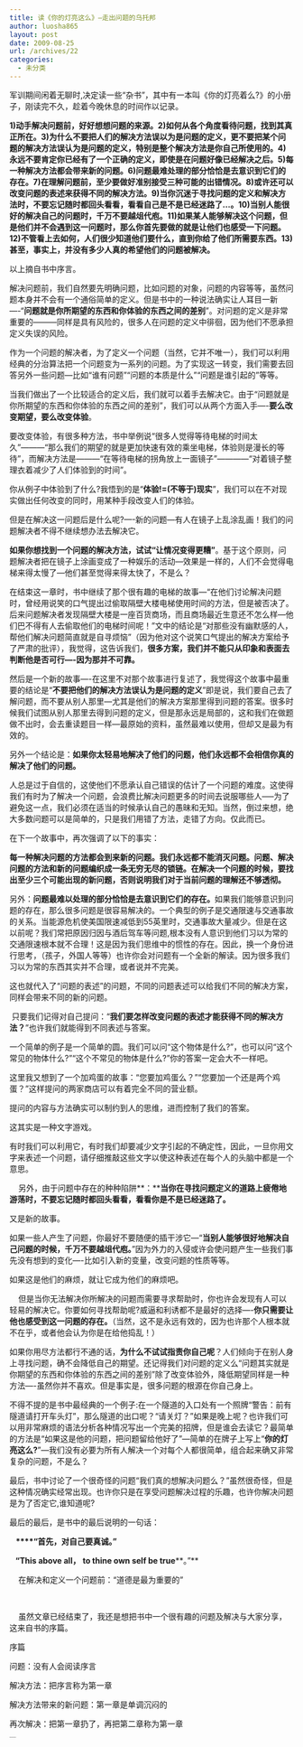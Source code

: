 ```yaml
---
title: 读《你的灯亮这么》—走出问题的乌托邦
author: luosha865
layout: post
date: 2009-08-25
url: /archives/22
categories:
  - 未分类
---
```

<p align="left">
  军训期间闲着无聊时,决定读一些&ldquo;杂书&rdquo;，其中有一本叫《你的灯亮着么?》的小册子，刚读完不久，趁着今晚休息的时间作以记录。
</p>

<p align="left">
  <strong>1)</strong><strong>动手解决问题前，好好想想问题的来源。2)如何从各个角度看待问题，找到其真正所在。3)为什么不要把人们的解决方法误以为是问题的定义，更不要把某个问题的解决方法误认为是问题的定义，特别是整个解决方法是你自己所使用的。4)永远不要肯定你已经有了一个正确的定义，即使是在问题好像已经解决之后。5)每一种解决方法都会带来新的问题。6)问题最难处理的部分恰恰是去意识到它们的存在。7)在理解问题前，至少要做好准别接受三种可能的出错情况。8)或许还可以改变问题的表述来获得不同的解决方法。9)当你沉迷于寻找问题的定义和解决方法时，不要忘记随时都回头看看，看看自己是不是已经迷路了&hellip;。10)当别人能很好的解决自己的问题时，千万不要越俎代庖。11)如果某人能够解决这个问题，但是他们并不会遇到这一问题时，那么你首先要做的就是让他们也感受一下问题。12)不管看上去如何，人们很少知道他们要什么，直到你给了他们所需要东西。13)甚至，事实上，并没有多少人真的希望他们的问题被解决。</strong>
</p>

<p align="left">
  以上摘自书中序言。
</p>

<p align="left">
  解决问题前，我们自然要先明确问题，比如问题的对象，问题的内容等等，虽然问题本身并不会有一个通俗简单的定义。但是书中的一种说法确实让人耳目一新&#8212;-&ldquo;<strong>问题就是你所期望的东西和你体验的东西之间的差别</strong>&rdquo;。对问题的定义是非常重要的―――同样是具有风险的，很多人在问题的定义中徘徊，因为他们不愿承担定义失误的风险。
</p>

<p align="left">
  作为一个问题的解决者，为了定义一个问题（当然，它并不唯一），我们可以利用经典的分治算法把一个问题变为一系列的问题。为了实现这一转变，我们需要去回答另外一些问题&#8212;比如&ldquo;谁有问题&rdquo;&ldquo;问题的本质是什么&rdquo;&ldquo;问题是谁引起的&rdquo;等等。
</p>

<p align="left">
  当我们做出了一个比较适合的定义后，我们就可以着手去解决它。由于&ldquo;问题就是你所期望的东西和你体验的东西之间的差别&rdquo;，我们可以从两个方面入手&#8212;-<strong>要么改变期望，要么改变体验</strong>。
</p>

<p align="left">
  要改变体验，有很多种方法，书中举例说&ldquo;很多人觉得等待电梯的时间太久&rdquo;―――&ldquo;那么我们的期望的就是更加快速有效的乘坐电梯，体验则是漫长的等待&rdquo;，而解决方法是―――&ldquo;在等待电梯的拐角放上一面镜子&rdquo;――――&ldquo;对着镜子整理衣着减少了人们体验到的时间&rdquo;。
</p>

<p align="left">
  你从例子中体验到了什么?我悟到的是&ldquo;<strong>体验!=(不等于)现实</strong>&rdquo;，我们可以在不对现实做出任何改变的同时，用某种手段改变人们的体验。
</p>

<p align="left">
  但是在解决这一问题后是什么呢?&#8212;-新的问题&#8212;有人在镜子上乱涂乱画！我们的问题解决者不得不继续想办法去解决它。
</p>

<p align="left">
  <strong>如果你想找到一个问题的解决方法，试试&ldquo;让情况变得更糟&rdquo;</strong>。基于这个原则，问题解决者把在镜子上涂画变成了一种娱乐的活动&#8212;效果是一样的，人们不会觉得电梯来得太慢了&#8212;他们甚至觉得来得太快了，不是么？
</p>

<p align="left">
  在结束这一章时，书中继续了那个很有趣的电梯的故事&#8212;&ldquo;在他们讨论解决问题时，曾经用说笑的口气提出过偷取隔壁大楼电梯使用时间的方法，但是被否决了。后来问题解决者发现隔壁大楼是一座百货商场，而且商场最近生意还不怎么样&#8212;他们巴不得有人去偷取他们的电梯时间呢！&rdquo;文中的结论是&ldquo;对那些没有幽默感的人，帮他们解决问题简直就是自寻烦恼&rdquo;（因为他对这个说笑口气提出的解决方案给予了严肃的批评），我觉得，这告诉我们，<strong>很多方案，我们并不能只从印象和表面去判断他是否可行&#8212;-因为那并不可靠。</strong>
</p>

<p align="left">
  然后是一个新的故事&#8212;-在这里不对那个故事进行复述了，我觉得这个故事中最重要的结论是&ldquo;<strong>不要把他们的解决方法误认为是问题的定义</strong>&rdquo;即是说，我们要自己去了解问题，而不要从别人那里&#8212;尤其是他们的解决方案那里得到问题的答案。很多时候我们试图从别人那里去得到问题的定义，但是那永远是局部的，这和我们在做题做不出时，会去重读题目一样&#8212;最原始的资料，虽然最难以使用，但却又是最为有效的。
</p>

<p align="left">
  另外一个结论是：<strong>如果你太轻易地解决了他们的问题，他们永远都不会相信你真的解决了他们的问题。</strong>
</p>

<p align="left">
  人总是过于自信的，这使他们不愿承认自己错误的估计了一个问题的难度。这使得我们有时为了解决一个问题，会浪费比解决问题更多的时间去说服哪些人&#8212;&#8211;为了避免这一点，我们必须在适当的时候承认自己的愚昧和无知。当然，倒过来想，绝大多数问题可以是简单的，只是我们用错了方法，走错了方向。仅此而已。
</p>

<p align="left">
  在下一个故事中，再次强调了以下的事实：
</p>

<p align="left">
  <strong>每一种解决问题的方法都会到来新的问题。我们永远都不能消灭问题。问题、解决问题的方法和新的问题编织成一条无穷无尽的锁链。在解决一个问题的时候，要找出至少三个可能出现的新问题，否则说明我们对于当前问题的理解还不够透彻。</strong>
</p>

<p align="left">
  另外：<strong>问题最难以处理的部分恰恰是去意识到它们的存在。</strong>如果我们能够意识到问题的存在，那么很多问题是很容易解决的。一个典型的例子是交通限速与交通事故的关系。当能源危机使美国限速减低到55英里时，交通事故大量减少。但是在这以前呢？我们常把原因归因与酒后驾车等问题,根本没有人意识到他们习以为常的交通限速根本就不合理！这是因为我们思维中的惯性的存在。因此，换一个身份进行思考，（孩子，外国人等等）也许你会对问题有一个全新的解读。因为很多我们习以为常的东西其实并不合理，或者说并不完美。
</p>

<p align="left">
  这也就代入了&ldquo;问题的表述&rdquo;的问题，不同的问题表述可以给我们不同的解决方案，同样会带来不同的新的问题。
</p>

<p align="left">
  &nbsp;只要我们记得对自己提问：&ldquo;<strong>我们要怎样改变问题的表述才能获得不同的解决方法？</strong>&rdquo;也许我们就能得到不同表述与答案。
</p>

<p align="left">
  一个简单的例子是一个简单的圆。我们可以问&ldquo;这个物体是什么?&rdquo;，也可以问&ldquo;这个常见的物体什么?&rdquo;&ldquo;这个不常见的物体是什么?&rdquo;你的答案一定会大不一样吧。
</p>

<p align="left">
  这里我又想到了一个加鸡蛋的故事：&ldquo;您要加鸡蛋么？&rdquo;&ldquo;您要加一个还是两个鸡蛋？&rdquo;这样提问的两家商店可以有着完全不同的营业额。
</p>

<p align="left">
  提问的内容与方法确实可以制约到人的思维，进而控制了我们的答案。
</p>

这其实是一种文字游戏。

有时我们可以利用它，有时我们却要减少文字引起的不确定性，因此，一旦你用文字来表述一个问题，请仔细推敲这些文字以使这种表述在每个人的头脑中都是一个意思。

&nbsp;&nbsp;&nbsp; 另外，由于问题中存在的种种陷阱**：****当你在寻找问题定义的道路上疲倦地游荡时，不要忘记随时都回头看看，看看你是不是已经迷路了。**

<p align="left">
  又是新的故事。
</p>

<p align="left">
  如果一些人产生了问题，你最好不要随便的插干涉它&#8212;&ldquo;<strong>当别人能够很好地解决自己问题的时候，千万不要越俎代庖。</strong>&rdquo;因为外力的入侵或许会使问题产生一些我们事先没有想到的变化&#8212;-比如引入新的变量，改变问题的性质等等。
</p>

<p align="left">
  如果这是他们的麻烦，就让它成为他们的麻烦吧。
</p>

<p align="left">
  &nbsp;&nbsp; &nbsp;但是当你无法解决你所解决的问题而需要寻求帮助时，你也许会发现有人可以轻易的解决它。你要如何寻找帮助呢?威逼和利诱都不是最好的选择&#8212;-<strong>你只需要让他也感受到这一问题的存在。</strong>（当然，这不是永远有效的，因为也许那个人根本就不在乎，或者他会认为你是在给他捣乱！）
</p>

<p align="left">
  如果你用尽方法都行不通的话，<strong>为什么不试试指责你自己呢</strong>？人们倾向于在别人身上寻找问题，确不会降低自己的期望。还记得我们对问题的定义么&ldquo;问题其实就是你期望的东西和你体验的东西之间的差别&rdquo;除了改变体验外，降低期望同样是一种方法&#8212;-虽然你并不喜欢。但是事实是，很多问题的根源在你自己身上。
</p>

<p align="left">
  不得不提的是书中最经典的一个例子:在一个隧道的入口处有一个照牌&ldquo;警告：前有隧道请打开车头灯&rdquo;，那么隧道的出口呢？&ldquo;请关灯？&rdquo;如果是晚上呢？也许我们可以用非常麻烦的语法分析各种情况写出一个完美的招牌，但是谁会去读它？最简单的方法是&ldquo;如果这是他的问题，把问题留给他好了&rdquo;&#8212;简单的在牌子上写上&ldquo;<strong>你的灯亮这么</strong><strong>?</strong>&rdquo;&#8212;我们没有必要为所有人解决一个对每个人都很简单，组合起来确又非常复杂的问题，不是么？
</p>

<p align="left">
  最后，书中讨论了一个很奇怪的问题&ldquo;我们真的想解决问题么？&rdquo;虽然很奇怪，但是这种情况确实经常出现。也许你只是在享受问题解决过程的乐趣，也许你解决问题是为了否定它,谁知道呢?
</p>

<p align="left">
  最后的最后，是书中的最后说明的一句话：
</p>

&nbsp; **&nbsp;****&ldquo;首先，对自己要真诚。&rdquo;**

**&nbsp;&nbsp;** **&ldquo;****This above all****，** **to thine own self be true****。&rdquo;**

&nbsp;&nbsp;&nbsp; 在解决和定义一个问题前：&ldquo;道德是最为重要的&rdquo;

<p align="left">
  &nbsp;
</p>

<p align="left">
  &nbsp;&nbsp;&nbsp; 虽然文章已经结束了，我还是想把书中一个很有趣的问题及解决与大家分享，这来自书的序篇。
</p>

<p align="left">
  序篇
</p>

<p align="left">
  问题：没有人会阅读序言
</p>

<p align="left">
  解决方法：把序言称为第一章
</p>

<p align="left">
  解决方法带来的新问题：第一章是单调沉闷的
</p>

<p align="left">
  再次解决：把第一章扔了，再把第二章称为第一章
</p>

<p style="margin:0;padding:0;height:1px;overflow:hidden;">
  <a href="http://www.wumii.com/widget/relatedItems" style="border:0;"><img src="http://static.wumii.cn/images/pixel.png" alt="无觅相关文章插件，快速提升流量" style="border:0;padding:0;margin:0;" /></a>
</p>